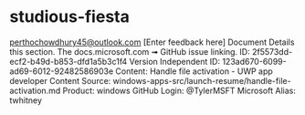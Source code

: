 # studious-fiesta
perthochowdhury45@outlook.com [Enter feedback here]  Document Details   this section. The docs.microsoft.com ➟ GitHub issue linking.  ID: 2f5573dd-ecf2-b49d-b853-dfd1a5b3c1f4 Version Independent ID: 123ad670-6099-ad69-6012-92482586903e Content: Handle file activation - UWP app developer Content Source: windows-apps-src/launch-resume/handle-file-activation.md Product: windows GitHub Login: @TylerMSFT Microsoft Alias: twhitney
